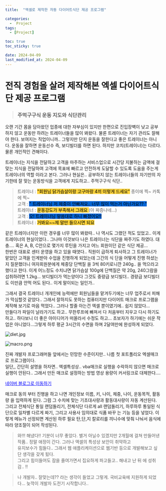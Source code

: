 ```yaml
---
title:  "엑셀로 제작한 자동 다이어트식단 제공 프로그램" 

categories:
  -  Project
tags:
  - [Project]

toc: true
toc_sticky: true

date: 2024-04-09
last_modified_at: 2024-04-09
---
```


# 전직 경험을 살려 제작해본 엑셀 다이어트식단 제공 프로그램

>  ### 주먹구구식 운동 지도와 식단관리

오랜 기간 몸을 담아왔던 업종에 대한 자부심이 있지만 한편으로 진입장벽이 낮고 공부하지 않고 운동만 하려는 트레이너들을 많이 봐왔다.
물론 트레이너는 자기 관리도 잘해야 한다. 보여지는 직업이니까..
그렇지만 단지 운동을 잘한다고 좋은 트레이너는 아니다. 운동을 잘하면 운동선수 즉, 보디빌더를 하면 된다. 하지만 코치(트레이너)는 다르다. 물론
개인적인 견해이다.

트레이너는 지식을 전달하고 고객을 마주하는 서비스업으로 시간당 지불하는 금액에 걸맞는 지식을 전달하여 고객에 목표에 빠르고 안전하게
도달할 수 있도록 도움을 주는게 트레이너의 역할 이라고 본다. 그러나 현실은.. 공부하지 않는 트레이너들의 자기만의 자기한테 잘 맞는 운동방식을 
고객에게 지도하고.. 주먹구구식 식단.. 

> 트레이너 : <mark style='background-color: #ffd33d'>"회원님 닭가슴살이랑 고구마랑 4끼 이렇게 드세요"</mark>   종이에 찍~ 카톡에 찍~<br/>
  고객 : <mark style='background-color: #0366d6'>" 트레이너님 저 체중이 안빠져요.. 너무 많이 먹는거 아닌가요?? "</mark><br/> 
> 트레이너 : <mark style='background-color: #ffd33d'> 운동강도가 부족해서 그래요 </mark> (아 짜증나네...)<br/>
> 고객 : <mark style='background-color: #0366d6'>오! 트레이너님 말씀대로 하니 빠졌어요!!</mark><br/>
> 트레이너 : <mark style='background-color: #ffd33d'>거봐요~~제 말만 들으시면 되요</mark>

같은 트레이너지만 이런 경우를 너무 많이 봐왔따.. 나 역시도 그랬던 적도 있었고.. 이게 트레이너의 현실이었다.. 그나마 이것보다 나은 트레이너는 
식단을 짜주기도 하였다. 대충.... 혹은 A, B, C안으로 몇가지 루틴을 가지고 어느 회원이던 같은 식단 제공...<br/>
한번은 대표로 센터 운영을 하고 있을 때엿다.. 직원이 급하게 퇴사하고 그 트레이너가 맡았던 고객을 인계받아 수업을 진행하게 되었는데 그간의 식
단을 어떻게 진행 하셨는지 질문했더니 여자회원분에게 체중당 단백질 을 3씩 80키로니깐 240g.. 을 먹으라고 했다고 한다.  이게 어느정도 수치냐면 
닭가슴살 100g에 단백질은 약 20g, 240그람을 섭취하려면 1.2kg... 보디빌더가 먹는양이다 그것도 중량급 보디빌더.. 경량급 보디빌더도 이만큼 안먹
어도 된다.. 이게 말이되는 일인가.. 

그래서 결국 트레이너 개개인에 능력에만 회원님들을 맡겨두기에는 너무 업주로서 피해가 막심할것 같았다.. 그래서 잘하지도 못하는 컴퓨터지만 다이어트 
매크로 프로그램을 제작해 보기로 마음 먹었다.. 그러나 할줄 아는건 엑셀 뿐이였기에.. 쉽지 않았다...<br/>
만들다가 파일이 날라가기도 하고.. 무한루프에 빠져서 다 처음부터 지우고 다시 하기도 하고.. 하다보니 더 좋은 아이디어가 떠올라서 수정도 하고...
초보자가 하기에는 쉬운 작업은 아니었다...그렇게 하루 평균 3시간의 수면을 하며 2달여만에 완성하게 되었다.


![diet.jpg](..%2Fassets%2Fimg%2Fdiet.jpg)


![macro.png](..%2Fassets%2Fimg%2Fmacro.png)



진짜 개발자 프로그래머들 앞에서는 민망한 수준이지만.. 나름 첫 포트폴리오 엑셀매크로 프로그램이다. <br/>
일단,, 간단히 설명을 하자면.. 엑셀특성상.. vba매크로 실행을 수락하지 않으면 매크로 실행이 안된다.. 그래서 만든 매크로 설정하는 방법 영상 용량이 커서링크로 대체한다....<br/>

<a href="https://blog.naver.com/oasisefit/223384978919" style="color:blue;">네이버 블로그로 이동하기</a>

매크로 동의 부터  진행을 하고 나면 개인정보 이름, 키, 나이, 체중, 나이, 운동목적, 활동량 을 입력하게 된다. 그럼 그 수치에 맞는 기초대사량과 활동대사량이 자동 계산된다.<br/>
그리고 전체식단 통일 랜덤돌리기, 전체식단 다르게 all 랜덤돌리기, 하루하루 통일된 식단으로 일차별 다르게 짜기, 그리고 사용사 임의대로 식품 바꾸
는 기능 등을 넣었다. 이렇게 메뉴가 선정되면 계산된 하루 필요 탄,단,지 칼로리를 끼니수에 맞춰 나눠서 음식에따라 양조절이 되어 작성된다.

> 와!!! 해냈다!! 기분이 너무 좋았다. 별거 아닐수 있겠지만 2개월에 걸쳐 만들어낸 작품.. 정말 애정이 간다. 그러나 액셀의 특성상 보안이 취약하고<br/>
> 유지보수가 힘들다.. 그래서 웹 애플리케이션으로 웹기반 등으로 개발해보고 싶단 생각을 갖게 됬다.<br/>
> 그리고 힘이들어도 잠을 줄여가면서 집요하게 파고들고.. 해내고 난 뒤 에 성취감.. !! <br/>


>나 개발자.. 잘맞는데?? 라는 생각이 들었고 그렇게. 국비교육에 지원하게 되었다... 늦깍이 개발자 도전기 시작합니다..
